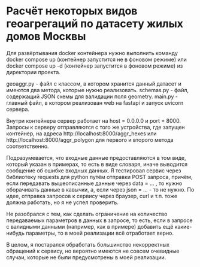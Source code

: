 # Расчёт некоторых видов геоагрегаций по датасету жилых домов Москвы

Для развёртывания docker контейнера нужно выполнить команду docker compose up (контейнер запустится не в фоновом режиме) или docker compose up -d (контейнер запустится в фоновом режиме) из директории проекта.

geoaggr.py - файл с классом, в котором хранится данный датасет и имеются два метода, которые нужно реализовать.
schemas.py - файл, содержащий JSON схемы для валидации поля geometry.
main.py - главный файл, в котором реализован web на fastapi и запуск uvicorn сервера.

Внутри контейнера сервер работает на host = 0.0.0.0 и port = 8000. Запросы к серверу отправляются с того же устройства, где запущен контейнер, на адреса http://localhost:8000/aggr_hexes или http://localhost:8000/aggr_polygon для первого и второго метода соответственно.

Подразумевается, что входные данные предоставляются в том виде, который указан в примерах, то есть в виде словаря, иначе выводится сообщение об ошибке входных данных. Я тестировал сервис через библиотеку requests для python путём отправки POST запроса, причём, если передавать вышеописанные данные через data = ... , то нужно оборачивать данные в кавычки, а, если через json = ... - то не нужно. По идее, отправка запросов к сервису через браузер, curl и т.п. тоже должна работать, но я не успел проверить.

Не разобрался с тем, как сделать ограничение на количество передаваемых параметров в данных в запросе, то есть, если в запросе с валидными данными (например, как в примере) добавить ещё какие-нибудь параметры, то в моей реализации всё отработает верно.

В целом, я постарался обработать большинство некорректных обращений к сервису, но вероятно имеются не совсем очевидные случаи, которые не были предусмотрены в моей реализации.
